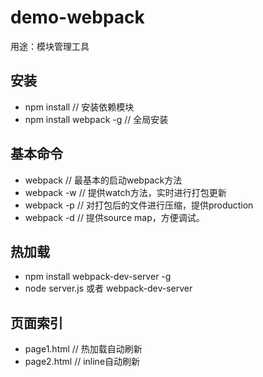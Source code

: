 # demo-webpack #

用途：模块管理工具

## 安装 ##
- npm install // 安装依赖模块
- npm install webpack -g // 全局安装

## 基本命令 ##
- webpack // 最基本的启动webpack方法
- webpack -w // 提供watch方法，实时进行打包更新
- webpack -p // 对打包后的文件进行压缩，提供production
- webpack -d // 提供source map，方便调试。

## 热加载 ##
- npm install webpack-dev-server -g
- node server.js 或者 webpack-dev-server

## 页面索引 ##
- page1.html // 热加载自动刷新
- page2.html // inline自动刷新
